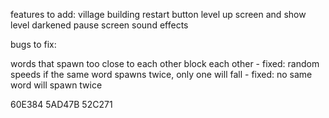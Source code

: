 features to add:
village building
restart button
level up screen and show level
darkened pause screen
sound effects

bugs to fix:

words that spawn too close to each other block each other - fixed: random speeds
if the same word spawns twice, only one will fall - fixed: no same word will spawn twice

60E384
5AD47B
52C271
